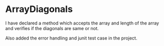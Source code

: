 # ArrayDiagonals

I have declared a method which accepts the array and length of the array and verifies if the diagonals are same or not.

Also added the error handling and junit test case in the project.
